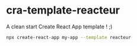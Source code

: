 # cra-template-reacteur

A clean start Create React App template ! ;)

```bash
npx create-react-app my-app --template reacteur
```
